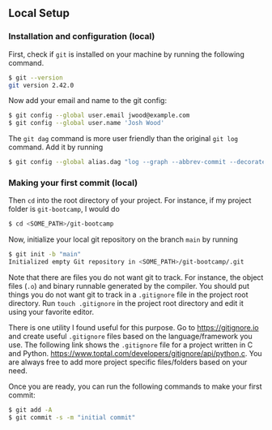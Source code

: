 ## Local Setup

### Installation and configuration (local)

First, check if `git` is installed on your machine by running the following command.
```bash
$ git --version
git version 2.42.0
```

Now add your email and name to the git config:
```bash
$ git config --global user.email jwood@example.com
$ git config --global user.name 'Josh Wood'
```

The `git dag` command is more user friendly than the original `git log` command. Add it by running
```bash
$ git config --global alias.dag "log --graph --abbrev-commit --decorate --format=format:'%C(blue)%h%C(reset) - %C(cyan)%aD%C(reset) %C(green)(%ar)%C(reset)%C(yellow)%d%C(reset)%n'' %C(white)%s%C(reset) %C(white)- %an%C(reset)' --all"
```

### Making your first commit (local)

Then `cd` into the root directory of your project. For instance, if my project folder is `git-bootcamp`, I would do
```bash
$ cd <SOME_PATH>/git-bootcamp
```

Now, initialize your local git repository on the branch `main` by running
```bash
$ git init -b "main"
Initialized empty Git repository in <SOME_PATH>/git-bootcamp/.git
```

Note that there are files you do not want git to track. For instance, the object files (`.o`) and binary runnable generated by the compiler. You should put things you do not want git to track in a `.gitignore` file in the project root directory. Run `touch .gitignore` in the project root directory and edit it using your favorite editor.

There is one utility I found useful for this purpose. Go to https://gitignore.io and create useful `.gitignore` files based on the language/framework you use. The following link shows the `.gitignore` file for a project written in C and Python. 
https://www.toptal.com/developers/gitignore/api/python,c. You are always free to add more project specific files/folders based on your need.

Once you are ready, you can run the following commands to make your first commit:
```bash
$ git add -A
$ git commit -s -m "initial commit"
```





